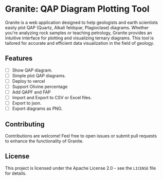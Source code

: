# Granite: QAP Diagram Plotting Tool

Granite is a web application designed to help geologists and earth scientists easily plot QAP (Quartz, Alkali feldspar, Plagioclase) diagrams. Whether you're analyzing rock samples or teaching petrology, Granite provides an intuitive interface for plotting and visualizing ternary diagrams. This tool is tailored for accurate and efficient data visualization in the field of geology.

## Features

- [ ] Show QAP diagram.
- [ ] Simple plot QAP diagrams.
- [ ] Deploy to vercel
- [ ] Support Olivine percentage
- [ ] Add QAPF and FAP
- [ ] Import and Export to CSV or Excel files.
- [ ] Export to json.
- [ ] Export diagrams as PNG.

## Contributing

Contributions are welcome! Feel free to open issues or submit pull requests to enhance the functionality of Granite.

## License

This project is licensed under the Apache License 2.0 - see the `LICENSE` file for details.

